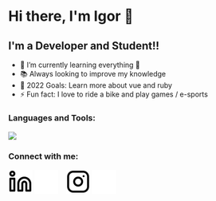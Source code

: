 # Hi there, I'm Igor 👋 

## I'm a Developer and Student!!

- 🌱 I’m currently learning everything 🤣
- :books: Always looking to improve my knowledge
- 🥅 2022 Goals: Learn more about vue and ruby
- ⚡ Fun fact: I love to ride a bike and play games / e-sports

### Languages and Tools:

<a href=""> <img align="center" src="https://github-readme-stats-sigma-five.vercel.app/api/top-langs/?username=IgorFZ&layout=compact&theme=midnight-purple"/> </a>

### Connect with me:

[![website](./img/linkedin-light.svg)](https://www.linkedin.com/in/igorfz/#gh-light-mode-only)
[![website](./img/linkedin-dark.svg)](https://www.linkedin.com/in/igorfz/#gh-dark-mode-only)
&nbsp;&nbsp;
[![website](./img/instagram-light.svg)](https://www.instagram.com/fz_igor06#gh-light-mode-only)
[![website](./img/instagram-dark.svg)](https://www.instagram.com/fz_igor06#gh-dark-mode-only)

